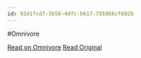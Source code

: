 ```yaml
---
id: 93d1fcd7-3b56-4dfc-b617-755866cf692b
---
```


#Omnivore

[Read on Omnivore](https://omnivore.app/me/u-339-b-7-b-72-d-627-11-ee-b-121-13-e-075-a-64-b-81-a-level-fm-p-18def566dfe)
[Read Original](https://omnivore.app/attachments/u/339b7b72-d627-11ee-b121-13e075a64b81/ALevel-FM.pdf)

